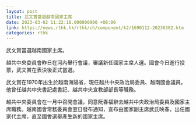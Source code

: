 ```yaml
---
layout: post
title: 武文賞當選越南國家主席
date: 2023-03-02 11:22:10.000000000 +08:00
link: https://news.rthk.hk/rthk/ch/component/k2/1690112-20230302.htm
categories: rthk
---
```


武文賞當選越南國家主席。

越共中央委員會昨日在河內舉行會議，審議新任國家主席人選。國會今日進行投票，武文賞在表決後正式當選。

武文賞在1970年出生於越南海陽省，現任越共中央政治局委員、越南國會議員。他曾任越共中央書記處書記、越共中央宣教部部長等職務。

越共中央委員會在一月中召開會議，同意阮春福辭去越共中央政治局委員及國家主席職務。越南國會常務委員會翌日發布通知，宣布由國家副主席武氏映春，出任國家代主席，直至國會選舉產生新的國家主席。
